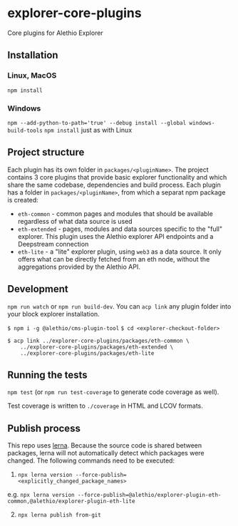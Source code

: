 # explorer-core-plugins

Core plugins for Alethio Explorer

## Installation

### Linux, MacOS

`npm install`

### Windows

`npm --add-python-to-path='true' --debug install --global windows-build-tools`
`npm install` just as with Linux

## Project structure

Each plugin has its own folder in `packages/<pluginName>`.
The project contains 3 core plugins that provide basic explorer functionality and which share the same codebase, dependencies and build process. Each plugin has a folder in `packages/<pluginName>`, from which a separat npm package is created:

- `eth-common` - common pages and modules that should be available regardless of what data source is used
- `eth-extended` - pages, modules and data sources specific to the "full" explorer. This plugin uses the Alethio explorer API endpoints and a Deepstream connection
- `eth-lite` - a "lite" explorer plugin, using `web3` as a data source. It only offers what can be directly fetched from an eth node, without the aggregations provided by the Alethio API.

## Development

`npm run watch` or `npm run build-dev`.
You can `acp link` any plugin folder into your block explorer installation.

`$ npm i -g @alethio/cms-plugin-tool`
`$ cd <explorer-checkout-folder>`
```
$ acp link ../explorer-core-plugins/packages/eth-common \
    ../explorer-core-plugins/packages/eth-extended \
    ../explorer-core-plugins/packages/eth-lite
```

## Running the tests

`npm test` (or `npm run test-coverage` to generate code coverage as well).

Test coverage is written to `./coverage` in HTML and LCOV formats.

## Publish process

This repo uses [lerna](https://github.com/lerna/lerna). Because the source code is shared between packages, lerna will not automatically detect which packages were changed. The following commands need to be executed:

1. `npx lerna version --force-publish=<explicitly_changed_package_names>`

e.g. `npx lerna version --force-publish=@alethio/explorer-plugin-eth-common,@alethio/explorer-plugin-eth-lite`

2. `npx lerna publish from-git`
